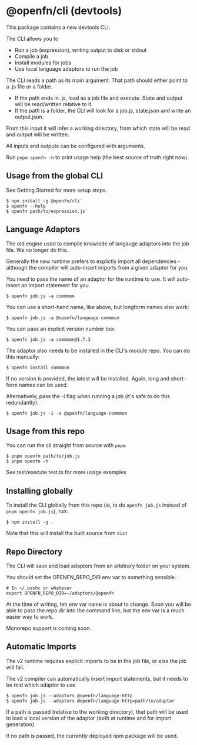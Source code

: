 # @openfn/cli (devtools)

This package contains a new devtools CLI.

The CLI allows you to

- Run a job (expression), writing output to disk or stdout
- Compile a job
- Install modules for jobs
- Use local language adaptors to run the job

The CLI reads a path as its main argument. That path should either point to a .js file or a folder.

- If the path ends in .js, load as a job file and execute. State and output will be read/written relative to it.
- If the path is a folder, the CLI will look for a job.js, state.json and write an output.json.

From this input it will infer a working directory, from which state will be read and output will be written.

All inputs and outputs can be configured with arguments.

Run `pnpm openfn -h` to print usage help (the best source of truth right now).

## Usage from the global CLI

See Getting Started for more setup steps.

```
$ npm install -g @openfn/cli`
$ openfn --help
$ openfn path/to/expression.js`
```

## Language Adaptors

The old engine used to compile knowlede of langauge adaptors into the job file. We no longer do this.

Generally the new runtime prefers to explictly import all dependencies - although the compiler will auto-insert imports from a given adaptor for you.

You need to pass the name of an adaptor for the runtime to use. It will auto-insert an import statement for you.

```
$ openfn job.js -a commmon
```

You can use a short-hand name, like above, but longform names also work:
```
$ openfn job.js -a @openfn/language-commmon
```

You can pass an explicit version number too:

```
$ openfn job.js -a commmon@1.7.3
```

The adaptor also needs to be installed in the CLI's module repo. You can do this manually:

```
$ openfn install commmon
```
If no version is provided, the latest will be installed. Again, long and short-form names can be used.

Alternatively, pass the -i flag when running a job (it's safe to do this redundantly):
```
$ openfn job.js -i -a @openfn/language-commmon
```

## Usage from this repo

You can run the cli straight from source with `pnpm`

```
$ pnpm openfn path/to/job.js
$ pnpm openfn -h
```

See test/execute.test.ts for more usage examples

## Installing globally

To install the CLI globally from this repo (ie, to do `openfn job.js` instead of `pnpm openfn job.js`), run:

```
$ npm install -g .
```

Note that this will install the built source from `dist`

## Repo Directory

The CLI will save and load adaptors from an arbitrary folder on your system.

You should set the OPENFN_REPO_DIR env var to something sensible.

```
# In ~/.bashc or whatever
export OPENFN_REPO_DIR=~/adaptors/@openfn
```

At the time of writing, teh env var name is about to change. Soon you will be able to pass the repo dir into the command line, but the env var is a much easier way to work.

Monorepo support is coming soon.

## Automatic Imports

The v2 runtime requires explicit imports to be in the job file, or else the job will fail.

The v2 compiler can automatically insert import statements, but it needs to be told which adaptor to use.

```
$ openfn job.js --adaptors @openfn/language-http
$ openfn job.js --adaptors @openfn/language-http=path/to/adaptor
```

If a path is passed (relative to the working directory), that path will be used to load a local version of the adaptor (both at runtime and for import generation)

If no path is passed, the currently deployed npm package will be used.
